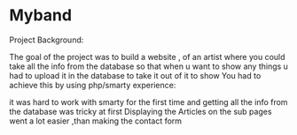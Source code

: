 # Myband


Project Background:

The goal of the project was to build a website , of an artist
where you could take all the info from the database so that when u want to show any things
u had to upload it in the database to take it out of it to show You had to achieve this by using php/smarty
experience:

it was hard to work with smarty for the first time and getting all the info from the database was tricky at first
Displaying the Articles on the sub pages went a lot easier ,than making the contact form
